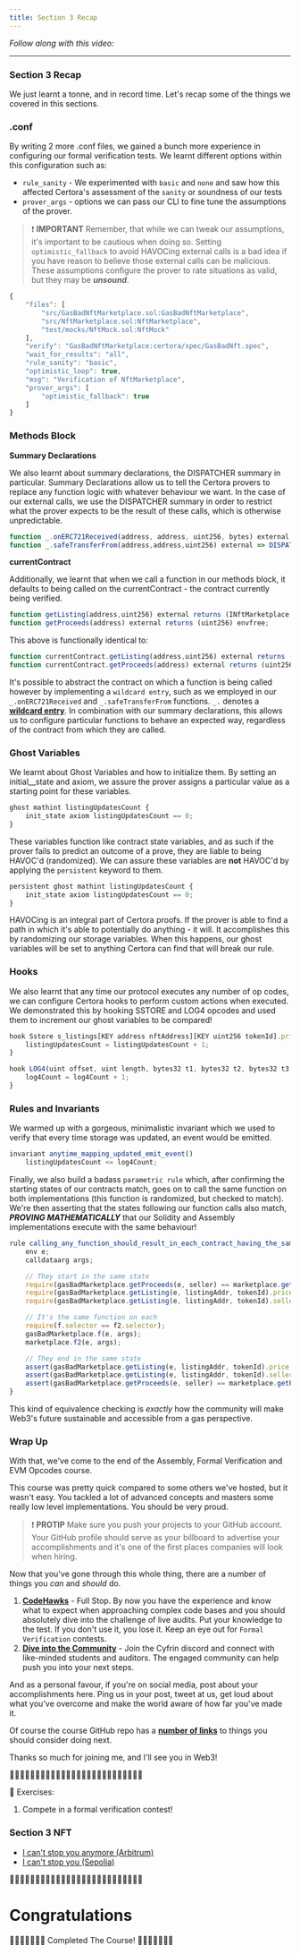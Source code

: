 ```yaml
---
title: Section 3 Recap
---
```


_Follow along with this video:_

---

### Section 3 Recap

We just learnt a tonne, and in record time. Let's recap some of the things we covered in this sections.

### .conf

By writing 2 more .conf files, we gained a bunch more experience in configuring our formal verification tests. We learnt different options within this configuration such as:

- `rule_sanity` - We experimented with `basic` and `none` and saw how this affected Certora's assessment of the `sanity` or soundness of our tests
- `prover_args` - options we can pass our CLI to fine tune the assumptions of the prover.

> ❗ **IMPORTANT**
> Remember, that while we can tweak our assumptions, it's important to be cautious when doing so. Setting `optimistic_fallback` to avoid HAVOCing external calls is a bad idea if you have reason to believe those external calls can be malicious. These assumptions configure the prover to rate situations as valid, but they may be **_unsound_**.

```js
{
    "files": [
        "src/GasBadNftMarketplace.sol:GasBadNftMarketplace",
        "src/NftMarketplace.sol:NftMarketplace",
        "test/mocks/NftMock.sol:NftMock"
    ],
    "verify": "GasBadNftMarketplace:certora/spec/GasBadNft.spec",
    "wait_for_results": "all",
    "rule_sanity": "basic",
    "optimistic_loop": true,
    "msg": "Verification of NftMarketplace",
    "prover_args": [
        "optimistic_fallback": true
    ]
}
```

### Methods Block

**Summary Declarations**

We also learnt about summary declarations, the DISPATCHER summary in particular. Summary Declarations allow us to tell the Certora provers to replace any function logic with whatever behaviour we want. In the case of our external calls, we use the DISPATCHER summary in order to restrict what the prover expects to be the result of these calls, which is otherwise unpredictable.

```js
function _.onERC721Received(address, address, uint256, bytes) external => DISPATCHER(true);
function _.safeTransferFrom(address,address,uint256) external => DISPATCHER(true);
```

**currentContract**

Additionally, we learnt that when we call a function in our methods block, it defaults to being called on the currentContract - the contract currently being verified.

```js
function getListing(address,uint256) external returns (INftMarketplace.Listing) envfree;
function getProceeds(address) external returns (uint256) envfree;
```

This above is functionally identical to:

```js
function currentContract.getListing(address,uint256) external returns (INftMarketplace.Listing) envfree;
function currentContract.getProceeds(address) external returns (uint256) envfree;
```

It's possible to abstract the contract on which a function is being called however by implementing a `wildcard entry`, such as we employed in our `_.onERC721Received` and `_.safeTransferFrom` functions. `_.` denotes a [**wildcard entry**](https://docs.certora.com/en/latest/docs/cvl/methods.html#wildcard-entries). In combination with our summary declarations, this allows us to configure particular functions to behave an expected way, regardless of the contract from which they are called.

### Ghost Variables

We learnt about Ghost Variables and how to initialize them. By setting an initial\_\_state and axiom, we assure the prover assigns a particular value as a starting point for these variables.

```js
ghost mathint listingUpdatesCount {
    init_state axiom listingUpdatesCount == 0;
}
```

These variables function like contract state variables, and as such if the prover fails to predict an outcome of a prove, they are liable to being HAVOC'd (randomized). We can assure these variables are **not** HAVOC'd by applying the `persistent` keyword to them.

```js
persistent ghost mathint listingUpdatesCount {
    init_state axiom listingUpdatesCount == 0;
}
```

HAVOCing is an integral part of Certora proofs. If the prover is able to find a path in which it's able to potentially do anything - it will. It accomplishes this by randomizing our storage variables. When this happens, our ghost variables will be set to anything Certora can find that will break our rule.

### Hooks

We also learnt that any time our protocol executes any number of op codes, we can configure Certora hooks to perform custom actions when executed. We demonstrated this by hooking SSTORE and LOG4 opcodes and used them to increment our ghost variables to be compared!

```js
hook Sstore s_listings[KEY address nftAddress][KEY uint256 tokenId].price uint256 price {
    listingUpdatesCount = listingUpdatesCount + 1;
}

hook LOG4(uint offset, uint length, bytes32 t1, bytes32 t2, bytes32 t3, bytes32 t4) uint v {
    log4Count = log4Count + 1;
}
```

### Rules and Invariants

We warmed up with a gorgeous, minimalistic invariant which we used to verify that every time storage was updated, an event would be emitted.

```js
invariant anytime_mapping_updated_emit_event()
    listingUpdatesCount <= log4Count;
```

Finally, we also build a badass `parametric rule` which, after confirming the starting states of our contracts match, goes on to call the same function on both implementations (this function is randomized, but checked to match). We're then asserting that the states following our function calls also match, **_PROVING MATHEMATICALLY_** that our Solidity and Assembly implementations execute with the same behaviour!

```js
rule calling_any_function_should_result_in_each_contract_having_the_same_state(method f, method f2, address listingAddr, uint256 tokenId, address seller){
    env e;
    calldataarg args;

    // They start in the same state
    require(gasBadMarketplace.getProceeds(e, seller) == marketplace.getProceeds(e, seller));
    require(gasBadMarketplace.getListing(e, listingAddr, tokenId).price == marketplace.getListing(e, listingAddr, tokenId).price);
    require(gasBadMarketplace.getListing(e, listingAddr, tokenId).seller == marketplace.getListing(e, listingAddr, tokenId).seller);

    // It's the same function on each
    require(f.selector == f2.selector);
    gasBadMarketplace.f(e, args);
    marketplace.f2(e, args);

    // They end in the same state
    assert(gasBadMarketplace.getListing(e, listingAddr, tokenId).price == marketplace.getListing(e, listingAddr, tokenId).price);
    assert(gasBadMarketplace.getListing(e, listingAddr, tokenId).seller == marketplace.getListing(e, listingAddr, tokenId).seller);
    assert(gasBadMarketplace.getProceeds(e, seller) == marketplace.getProceeds(e, seller));
}
```

This kind of equivalence checking is _exactly_ how the community will make Web3's future sustainable and accessible from a gas perspective.

### Wrap Up

With that, we've come to the end of the Assembly, Formal Verification and EVM Opcodes course.

This course was pretty quick compared to some others we've hosted, but it wasn't easy. You tackled a lot of advanced concepts and masters some really low level implementations. You should be very proud.

> ❗ **PROTIP**
> Make sure you push your projects to your GitHub account. Your GitHub profile should serve as your billboard to advertise your accomplishments and it's one of the first places companies will look when hiring.

Now that you've gone through this whole thing, there are a number of things you _can_ and _should_ do.

1. [**CodeHawks**](https://www.codehawks.com/) - Full Stop. By now you have the experience and know what to expect when approaching complex code bases and you should absolutely dive into the challenge of live audits. Put your knowledge to the test. If you don't use it, you lose it. Keep an eye out for `Formal Verification` contests.
2. [**Dive into the Community**](https://discord.gg/cyfrin) - Join the Cyfrin discord and connect with like-minded students and auditors. The engaged community can help push you into your next steps.

And as a personal favour, if you're on social media, post about your accomplishments here. Ping us in your post, tweet at us, get loud about what you've overcome and make the world aware of how far you've made it.

Of course the course GitHub repo has a [**number of links**](https://github.com/Cyfrin/assembly-evm-opcodes-and-formal-verification-course?tab=readme-ov-file#where-do-i-go-now) to things you should consider doing next.

Thanks so much for joining me, and I'll see you in Web3!

🧮🧮🧮🧮🧮🧮🧮🧮🧮🧮🧮🧮🧮🧮🧮🧮🧮🧮🧮🧮🧮🧮🧮🧮🧮🧮

🧮 Exercises:

1. Compete in a formal verification contest!

### Section 3 NFT

- [I can't stop you anymore (Arbitrum)](https://arbiscan.io/address/0x349364769030dAB260eF2771610C4860EE367202#code)
- [I can't stop you (Sepolia)](https://sepolia.etherscan.io/address/0x7D4a746Cb398e5aE19f6cBDC08473664ADBc6da5)

🧮🧮🧮🧮🧮🧮🧮🧮🧮🧮🧮🧮🧮🧮🧮🧮🧮🧮🧮🧮🧮🧮🧮🧮🧮🧮

# Congratulations

🎊🎊🎊🎊🎊🎊🎊 Completed The Course! 🎊🎊🎊🎊🎊🎊🎊
